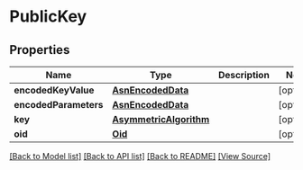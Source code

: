 ﻿# PublicKey


## Properties
Name | Type | Description | Notes
------------ | ------------- | ------------- | -------------
**encodedKeyValue** | [**AsnEncodedData**](AsnEncodedData.md) |  | [optional]
**encodedParameters** | [**AsnEncodedData**](AsnEncodedData.md) |  | [optional]
**key** | [**AsymmetricAlgorithm**](AsymmetricAlgorithm.md) |  | [optional]
**oid** | [**Oid**](Oid.md) |  | [optional]

[[Back to Model list]](../README.md#documentation-for-models) [[Back to API list]](../README.md#documentation-for-api-endpoints) [[Back to README]](../README.md) [[View Source]](../src/models/publicKey.ts)

